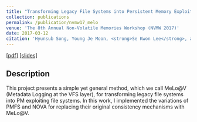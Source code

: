 ```yaml
---
title: "Transforming Legacy File Systems into Persistent Memory Exploiting File Systems with MeLo@V"
collection: publications
permalink: /publication/nvmw17_melo
venue: 'The 8th Annual Non-Volatile Memories Workshop (NVMW 2017)'
date: 2017-03-12
citation: 'Hyunsub Song, Young Je Moon, <strong>Se Kwon Lee</strong>, and Sam H. Noh, <i>The 8th Annual Non-Volatile Memories Workshop</i> (<strong>NVMW 2017</strong>).'
---
```

[[pdf]](http://sekwonlee.github.io/files/nvmw17_melo.pdf)
[[slides]](http://sekwonlee.github.io/files/nvmw17_melo_slide.pdf)

## Description
This project presents a simple yet general method, which we call MeLo@V (Metadata Logging at the VFS layer), for transforming legacy file systems into PM exploiting file systems. In this work, I implemented the variations of PMFS and NOVA for replacing their original consistency mechanisms with MeLo@V.
